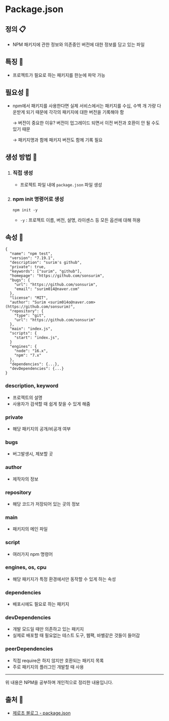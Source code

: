 # Package.json
## 정의 📋
- NPM 패키지에 관한 정보와 의존중인 버전에 대한 정보를 담고 있는 파일
## 특징 🙌
- 프로젝트가 필요로 하는 패키지를 한눈에 파악 가능
## 필요성 🧐
- npm에서 패키지를 사용한다면 실제 서비스에서는 패키지를 수십, 수백 개 가량 다운받게 되기 때문에 각각의 패키지에 대한 버전을 기록해야 함

  → 버전이 중요한 이유?  버전이 업그레이드 되면서 이전  버전과 호환이 안 될 수도 있기 때문

  → 패키지명과 함께 패키지 버전도 함께 기록 필요

## 생성 방법 🔏

1. ### 직접 생성
   - 프로젝트 파일 내에 `package.json` 파일 생성

2. ### npm init 명령어로 생성
    ```
    npm init -y
    ```
    - `-y` : 프로젝트 이름, 버전, 설명, 라이센스 등 모든 옵션에 대해 허용

## 속성 🔩
```
{
  "name": "npm test",
  "version": "7.19.1",
  "description": "surim's github",
  "private": true,
  "keywords": ["surim", "github"],
  "homepage": "https://github.com/sonsurim",
  "bugs": {
    "url": "https://github.com/sonsurim",
    "email": "surim014@naver.com"
  },
  "license": "MIT",
  "author": "Surim <surim014o@naver.com> (https://github.com/sonsurim)",
  "repository": {
    "type": "git",
    "url": "https://github.com/sonsurim"
  },
  "main": "index.js",
  "scripts": {
    "start": "index.js",
  }
  "engines": {
    "node": "16.x",
    "npm": "7.x"
  },
  "dependencies": {...},
  "devDependencies": {...}
}
```
### description, keyword
- 프로젝트의 설명
- 사용자가 검색할 때 쉽게 찾을 수 있게 해줌

### private
- 해당 패키지의 공개/비공개 여부

### bugs
- 버그발생시, 제보할 곳

### author
- 제작자의 정보

### repository
- 해당 코드가 저장되어 있는 곳의 정보

### main
- 패키지의 메인 파일

### script
- 여러가지 npm 명령어

### engines, os, cpu
- 해당 패키지가 특정 환경에서만 동작할 수 있게 하는 속성

### dependencies
- 배포시에도 필요로 하는 패키지
### devDependencies
- 개발 모드일 때만 의존하고 있는 패키지
- 실제로 배포할 때 필요없는 테스트 도구, 웹팩, 바벨같은 것들이 들어감
### peerDependencies
- 직접 require은 하지 않지만 호환되는 패키지 목록
- 주로 패키지의 플러그인 개발할 때 사용

- - -
위 내용은 NPM을 공부하며 개인적으로 정리한 내용입니다.
## 출처 📝
- [제로초 블로그 - package.json](https://www.zerocho.com/category/NodeJS/post/5825a3caaff5c70018279975)